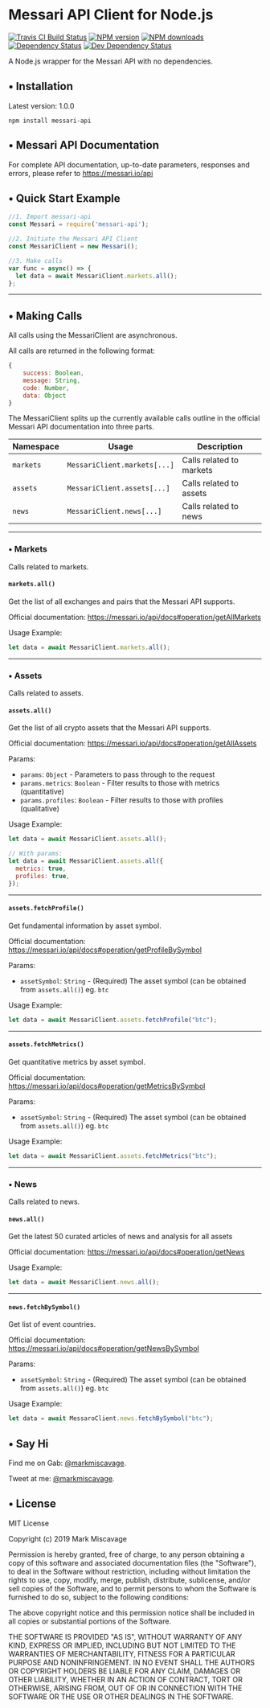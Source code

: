 # Messari API Client for Node.js

<span class="badge-travisci"><a href="http://travis-ci.org/miscavage/Messari-API" title="Check this project's build status on TravisCI"><img src="https://img.shields.io/travis/miscavage/Messari-API/master.svg" alt="Travis CI Build Status" /></a></span>
<span class="badge-npmversion"><a href="https://npmjs.org/package/messari-api" title="View this project on NPM"><img src="https://img.shields.io/npm/v/messari-api.svg" alt="NPM version"/></a></span>
<span class="badge-npmdownloads"><a href="https://npmjs.org/package/messari-api" title="View this project on NPM"><img src="https://img.shields.io/npm/dm/messari-api.svg" alt="NPM downloads" /></a></span>
<span class="badge-daviddm"><a href="https://david-dm.org/miscavage/messari-api" title="View the status of this project's dependencies on DavidDM"><img src="https://img.shields.io/david/miscavage/messari-api.svg" alt="Dependency Status" /></a></span>
<span class="badge-daviddmdev"><a href="https://david-dm.org/miscavage/messari-api#info=devDependencies" title="View the status of this project's development dependencies on DavidDM"><img src="https://img.shields.io/david/dev/miscavage/messari-api.svg" alt="Dev Dependency Status" /></a></span>

A Node.js wrapper for the Messari API with no dependencies.

## • Installation

Latest version: 1.0.0

`npm install messari-api`

## • Messari API Documentation

For complete API documentation, up-to-date parameters, responses and errors, please refer to https://messari.io/api

## • Quick Start Example

```javascript
//1. Import messari-api
const Messari = require('messari-api');

//2. Initiate the Messari API Client
const MessariClient = new Messari();

//3. Make calls
var func = async() => {
  let data = await MessariClient.markets.all();
};
```

___
## • Making Calls
All calls using the MessariClient are asynchronous.

All calls are returned in the following format:
```javascript
{
    success: Boolean,
    message: String,
    code: Number,
    data: Object
}
```

The MessariClient splits up the currently available calls outline in the official Messari API documentation into three parts.

| Namespace | Usage | Description |
| --- | --- | --- |
`markets` | `MessariClient.markets[...]` | Calls related to markets
`assets` | `MessariClient.assets[...]` | Calls related to assets
`news` | `MessariClient.news[...]` | Calls related to news

___
### • Markets
Calls related to markets.


#### `markets.all()`
Get the list of all exchanges and pairs that the Messari API supports.

Official documentation: https://messari.io/api/docs#operation/getAllMarkets

Usage Example:
```javascript
let data = await MessariClient.markets.all();
```

___
### • Assets
Calls related to assets.


#### `assets.all()`
Get the list of all crypto assets that the Messari API supports.

Official documentation: https://messari.io/api/docs#operation/getAllAssets

Params:

- `params`: `Object` - Parameters to pass through to the request
- `params.metrics`: `Boolean` - Filter results to those with metrics (quantitative)
- `params.profiles`: `Boolean` - Filter results to those with profiles (qualitative)

Usage Example:
```javascript
let data = await MessariClient.assets.all();

// With params:
let data = await MessariClient.assets.all({
  metrics: true,
  profiles: true,
});

```

___
#### `assets.fetchProfile()`
Get fundamental information by asset symbol.

Official documentation: https://messari.io/api/docs#operation/getProfileBySymbol

Params:

- `assetSymbol`: `String` - (Required) The asset symbol (can be obtained from `assets.all()`) eg. `btc`

Usage Example:
```javascript
let data = await MessariClient.assets.fetchProfile("btc");
```

___
#### `assets.fetchMetrics()`
Get quantitative metrics by asset symbol.

Official documentation: https://messari.io/api/docs#operation/getMetricsBySymbol

Params:

- `assetSymbol`: `String` - (Required) The asset symbol (can be obtained from `assets.all()`) eg. `btc`

Usage Example:
```javascript
let data = await MessariClient.assets.fetchMetrics("btc");
```

___
### • News
Calls related to news.


#### `news.all()`
Get the latest 50 curated articles of news and analysis for all assets

Official documentation: https://messari.io/api/docs#operation/getNews

Usage Example:
```javascript
let data = await MessariClient.news.all();
```

___
#### `news.fetchBySymbol()`
Get list of event countries.

Official documentation: https://messari.io/api/docs#operation/getNewsBySymbol

Params:

- `assetSymbol`: `String` - (Required) The asset symbol (can be obtained from `assets.all()`) eg. `btc`

Usage Example:
```javascript
let data = await MessaroClient.news.fetchBySymbol("btc");
```

## • Say Hi

Find me on Gab: [@markmiscavage](https://gab.com/markmiscavage).

Tweet at me: [@markmiscavage](https://twitter.com/markmiscavage).

## • License

MIT License

Copyright (c) 2019 Mark Miscavage

Permission is hereby granted, free of charge, to any person obtaining a copy
of this software and associated documentation files (the "Software"), to deal
in the Software without restriction, including without limitation the rights
to use, copy, modify, merge, publish, distribute, sublicense, and/or sell
copies of the Software, and to permit persons to whom the Software is
furnished to do so, subject to the following conditions:

The above copyright notice and this permission notice shall be included in all
copies or substantial portions of the Software.

THE SOFTWARE IS PROVIDED "AS IS", WITHOUT WARRANTY OF ANY KIND, EXPRESS OR
IMPLIED, INCLUDING BUT NOT LIMITED TO THE WARRANTIES OF MERCHANTABILITY,
FITNESS FOR A PARTICULAR PURPOSE AND NONINFRINGEMENT. IN NO EVENT SHALL THE
AUTHORS OR COPYRIGHT HOLDERS BE LIABLE FOR ANY CLAIM, DAMAGES OR OTHER
LIABILITY, WHETHER IN AN ACTION OF CONTRACT, TORT OR OTHERWISE, ARISING FROM,
OUT OF OR IN CONNECTION WITH THE SOFTWARE OR THE USE OR OTHER DEALINGS IN THE
SOFTWARE.
